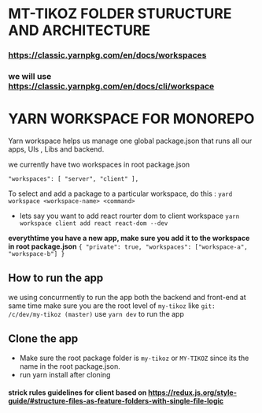 # MT-TIKOZ FOLDER STURUCTURE AND ARCHITECTURE

### https://classic.yarnpkg.com/en/docs/workspaces
### we will use https://classic.yarnpkg.com/en/docs/cli/workspace

# YARN WORKSPACE FOR MONOREPO 
Yarn workspace helps us manage one global package.json that runs all our apps, UIs , Libs and backend. 

we currently have two workspaces in root package.json 

  `"workspaces": [
    "server",
    "client"
  ],`
  
  To select and add a package to a particular workspace, do this : 
  `yard workspace <workspace-name> <command>` 
  
  - lets say you want to add react rourter dom to client workspace 
  `yarn workspace client add react react-dom --dev`
  
  **everythtime you have a new app, make sure you add it to the workspace in root package.json**
  `{
    "private": true,
    "workspaces": ["workspace-a", "workspace-b"]
  }`
  
  ## How to run the app 
  we using concurrnently to run the app both the backend and front-end at same time 
  make sure you are the  root level of `my-tikoz` like `git:  /c/dev/my-tikoz (master)`
  use `yarn dev` to run the app
  
  ## Clone the app
  - Make sure the root package folder is `my-tikoz` or `MY-TIKOZ` since its the name in the root package.json. 
   - run yarn install after cloning 
  
  
#### strick rules guidelines for client based on https://redux.js.org/style-guide/#structure-files-as-feature-folders-with-single-file-logic